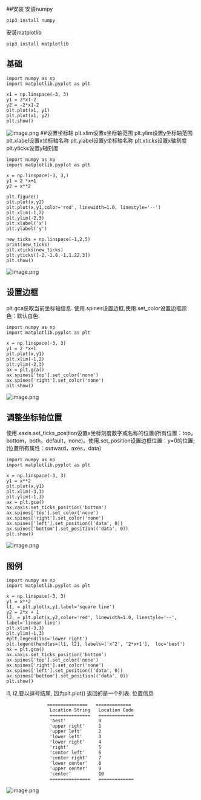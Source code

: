 ##安装
安装numpy
```
pip3 install numpy
```
安装matplotlib
```
pip3 install matplotlib
```

## 基础
```
import numpy as np
import matplotlib.pyplot as plt

x1 = np.linspace(-3, 3)
y1 = 2*x1-2
y2 = -2*x1-2
plt.plot(x1, y1)
plt.plot(x1, y2)
plt.show()
```
![image.png](https://upload-images.jianshu.io/upload_images/143845-1694a18d7323fe62.png?imageMogr2/auto-orient/strip%7CimageView2/2/w/1240)
##设置坐标轴
plt.xlim设置x坐标轴范围
plt.ylim设置y坐标轴范围
plt.xlabel设置x坐标轴名称
plt.ylabel设置y坐标轴名称
plt.xticks设置x轴刻度
plt.yticks设置y轴刻度
```
import numpy as np
import matplotlib.pyplot as plt

x = np.linspace(-3, 3,)
y1 = 2 *x+1
y2 = x**2

plt.figure()
plt.plot(x,y2)
plt.plot(x,y1,color='red', linewidth=1.0, linestyle='--')
plt.xlim(-1,2)
plt.ylim(-2,3)
plt.xlabel('x')
plt.ylabel('y')

new_ticks = np.linspace(-1,2,5)
print(new_ticks)
plt.xticks(new_ticks)
plt.yticks([-2,-1.8,-1,1.22,3])
plt.show()
```
![image.png](https://upload-images.jianshu.io/upload_images/143845-eb23876589f9c153.png?imageMogr2/auto-orient/strip%7CimageView2/2/w/1240)
## 设置边框
plt.gca获取当前坐标轴信息. 使用.spines设置边框,使用.set_color设置边框颜色：默认白色.
```
import numpy as np
import matplotlib.pyplot as plt

x = np.linspace(-3, 3)
y1 = 2 *x+1
plt.plot(x,y1)
plt.xlim(-1,2)
plt.ylim(-2,3)
ax = plt.gca()
ax.spines['top'].set_color('none')
ax.spines['right'].set_color('none')
plt.show()
```
![image.png](https://upload-images.jianshu.io/upload_images/143845-acaae557280681ae.png?imageMogr2/auto-orient/strip%7CimageView2/2/w/1240)
## 调整坐标轴位置
使用.xaxis.set_ticks_position设置x坐标刻度数字或名称的位置(所有位置：top，bottom，both，default，none)。使用.set_position设置边框位置：y=0的位置;(位置所有属性：outward，axes，data）
```
import numpy as np
import matplotlib.pyplot as plt

x = np.linspace(-3, 3)
y1 = x**2
plt.plot(x,y1)
plt.xlim(-3,3)
plt.ylim(-1,3)
ax = plt.gca()
ax.xaxis.set_ticks_position('bottom')
ax.spines['top'].set_color('none')
ax.spines['right'].set_color('none')
ax.spines['left'].set_position(('data', 0))
ax.spines['bottom'].set_position(('data', 0))
plt.show()
```
![image.png](https://upload-images.jianshu.io/upload_images/143845-c20bb1409e7fb2db.png?imageMogr2/auto-orient/strip%7CimageView2/2/w/1240)
## 图例
```
import numpy as np
import matplotlib.pyplot as plt

x = np.linspace(-3, 3)
y1 = x**2
l1, = plt.plot(x,y1,label='square line')
y2 = 2*x + 1
l2, = plt.plot(x,y2,color='red', linewidth=1.0, linestyle='--', label='linear line')
plt.xlim(-3,3)
plt.ylim(-1,3)
#plt.legend(loc='lower right')
plt.legend(handles=[l1, l2], labels=['x^2', '2*x+1'],  loc='best')
ax = plt.gca()
ax.xaxis.set_ticks_position('bottom')
ax.spines['top'].set_color('none')
ax.spines['right'].set_color('none')
ax.spines['left'].set_position(('data', 0))
ax.spines['bottom'].set_position(('data', 0))
plt.show()
```
l1, l2,要以逗号结尾, 因为plt.plot() 返回的是一个列表.
位置信息
```
               ===============   =============
                Location String   Location Code
                ===============   =============
                'best'            0
                'upper right'     1
                'upper left'      2
                'lower left'      3
                'lower right'     4
                'right'           5
                'center left'     6
                'center right'    7
                'lower center'    8
                'upper center'    9
                'center'          10
                ===============   =============
```
![image.png](https://upload-images.jianshu.io/upload_images/143845-f413803d951e5270.png?imageMogr2/auto-orient/strip%7CimageView2/2/w/1240)
